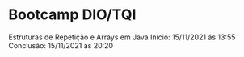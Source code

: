 # Bootcamp DIO/TQI
Estruturas de Repetição e Arrays em Java
Início: 15/11/2021 ás 13:55
<br> Conclusão: 15/11/2021 ás 20:20
